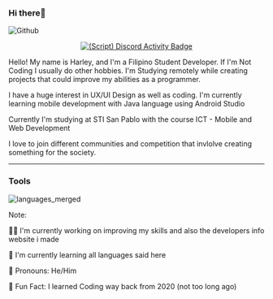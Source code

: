 ### Hi there👋
![Github](https://user-images.githubusercontent.com/51787264/171453041-15275204-3e23-43a9-873c-4cdd81a6976e.png)
<div align="center">
 
[![(Script) Discord Activity Badge](https://badgen.net/badge/Currently%20Playing/Android%20Studio%2C%20Blue%20Ocean%20Goodies%20%28Canary%29%2C%202%20hours%2014%20minutes%20elapsed.?color=fc4409&labelColor=df1473&icon=discord)](https://github.com/Harleythetech/Harleythetech)
 
 </div>


Hello! My name is Harley, and I'm a Filipino Student Developer. If I'm Not Coding I usually do other hobbies. I'm Studying remotely while creating projects that could improve my abilities as a programmer.

I have a huge interest in UX/UI Design as well as coding. I'm currently learning mobile development with Java language using Android Studio

Currently I'm studying at STI San Pablo with the course ICT - Mobile and Web Development

I love to join different communities and competition that invlolve creating something for the society.


-------------------------------------------------------------------------------------------------------



### Tools
![languages_merged](https://user-images.githubusercontent.com/51787264/171457184-cd06b877-87a4-4942-8739-c7b41422e0f6.png)


Note:

👨‍💻 I'm currently working on improving my skills and also the developers info website i made

🌱 I'm currently learning all languages said here

🫠 Pronouns: He/Him

🧊 Fun Fact: I learned Coding way back from 2020 (not too long ago)
<!--
![status](https://dev.discordprofiles.me/badge/status/738289759545327627?simple=true)
![playing](https://dev.discordprofiles.me/badge/playing/738289759545327627)
![vscode](https://dev.discordprofiles.me/badge/vscode/738289759545327627)
[![spotify](https://dev.discordprofiles.me/badge/spotify/738289759545327627)](https://dev.discordprofiles.me/openspotify/738289759545327627)
**Harleythetech/Harleythetech** is a ✨ _special_ ✨ repository because its `README.md` (this file) appears on your GitHub profile.

Here are some ideas to get you started:

- 🔭 I’m currently working on ...
- 🌱 I’m currently learning ...
- 👯 I’m looking to collaborate on ...
- 🤔 I’m looking for help with ...
- 💬 Ask me about ...
- 📫 How to reach me: ...
- 😄 Pronouns: ...
- ⚡ Fun fact: ...
-->
